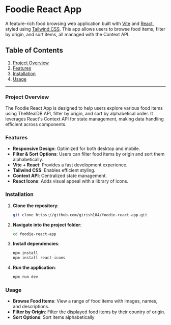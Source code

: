 # Foodie React App

A feature-rich food browsing web application built with [Vite](https://vitejs.dev/) and [React](https://reactjs.org/), styled using [Tailwind CSS](https://tailwindcss.com/). This app allows users to browse food items, filter by origin, and sort items, all managed with the Context API.


## Table of Contents

1. [Project Overview](#project-overview)
2. [Features](#features)
3. [Installation](#installation)
4. [Usage](#usage)

---

### Project Overview

The Foodie React App is designed to help users explore various food items using TheMealDB API, filter by origin, and sort by alphabetical order. It leverages React's Context API for state management, making data handling efficient across components.

### Features

- **Responsive Design**: Optimized for both desktop and mobile.
- **Filter & Sort Options**: Users can filter food items by origin and sort them alphabetically.
- **Vite + React**: Provides a fast development experience.
- **Tailwind CSS**: Enables efficient styling.
- **Context API**: Centralized state management.
- **React Icons**: Adds visual appeal with a library of icons.

### Installation

1. **Clone the repository**:
    ```bash
    git clone https://github.com/girish104/foodie-react-app.git
    ```

2. **Navigate into the project folder**:
    ```bash
    cd foodie-react-app
    ```

3. **Install dependencies**:
    ```bash
    npm install
    npm install react-icons
    ```

4. **Run the application**:
    ```bash
    npm run dev
    ```

### Usage

- **Browse Food Items**: View a range of food items with images, names, and descriptions.
- **Filter by Origin**: Filter the displayed food items by their country of origin.
- **Sort Options**: Sort items alphabetically
